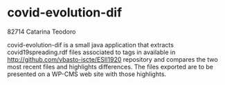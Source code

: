 # covid-evolution-dif

82714 Catarina Teodoro

covid-evolution-dif is a small java application that extracts covid19spreading.rdf files associated to tags in available in http://github.com/vbasto-iscte/ESII1920
repository and compares the two most recent files and highlights differences.
The files exported are to be presented on a WP-CMS web site with those highlights.
